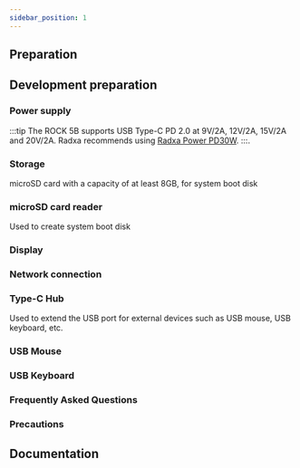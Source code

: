 ```yaml
---
sidebar_position: 1
---
```


## Preparation

## Development preparation

### Power supply

:::tip
The ROCK 5B supports USB Type-C PD 2.0 at 9V/2A, 12V/2A, 15V/2A and 20V/2A. Radxa recommends using [Radxa Power PD30W](../../accessories/pd-30w).
:::.

### Storage

microSD card with a capacity of at least 8GB, for system boot disk

### microSD card reader

Used to create system boot disk

### Display

### Network connection

### Type-C Hub

Used to extend the USB port for external devices such as USB mouse, USB keyboard, etc.

### USB Mouse

### USB Keyboard

### Frequently Asked Questions

### Precautions

## Documentation
